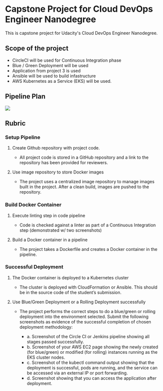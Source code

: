 # Capstone Project for Cloud DevOps Engineer Nanodegree

This is capstone project for Udacity's Cloud DevOps Engineer Nanodegree. 


## Scope of the project

- CircleCI will be used for Continuous Integration phase
- Blue / Green Deployment will be used
- Application from project 3 is used
- Ansible will be used to build infastructure
- AWS Kubernetes as a Service (EKS) will be used.

## Pipeline Plan

<img src="https://user-images.githubusercontent.com/6856382/219556274-b7af7630-d8b7-42e8-804a-8e2a72b71928.png"/>

## Rubric

### Setup Pipeline

1. Create Github repository with project code.
    - All project code is stored in a GitHub repository and a link to the repository has been provided for reviewers.

2. Use image repository to store Docker images
    - The project uses a centralized image repository to manage images built in the project. After a clean build, images are pushed to the repository.


### Build Docker Container

1. Execute linting step in code pipeline
    - Code is checked against a linter as part of a Continuous Integration step (demonstrated w/ two screenshots)

2. Build a Docker container in a pipeline
    - The project takes a Dockerfile and creates a Docker container in the pipeline.

### Successful Deployment

1. The Docker container is deployed to a Kubernetes cluster
    - The cluster is deployed with CloudFormation or Ansible. This should be in the source code of the student’s submission.

2. Use Blue/Green Deployment or a Rolling Deployment successfully
    - The project performs the correct steps to do a blue/green or rolling deployment into the environment selected. Submit the following screenshots as evidence of the successful completion of chosen deployment methodology:

        - a. Screenshot of the Circle CI or Jenkins pipeline showing all stages passed successfully.
        - b. Screenshot of your AWS EC2 page showing the newly created (for blue/green) or modified (for rolling) instances running as the EKS cluster nodes.
        - c. Screenshot of the kubectl command output showing that the deployment is successful, pods are running, and the service can be accessed via an external IP or port forwarding.
        - d. Screenshot showing that you can access the application after deployment.

